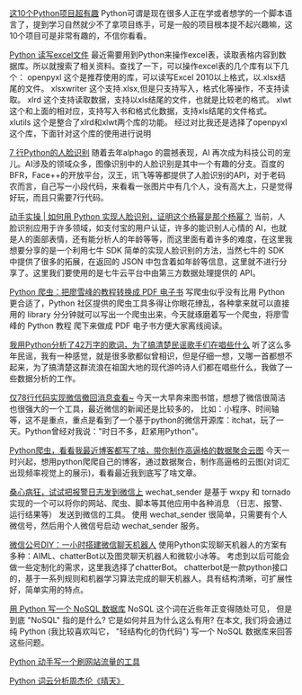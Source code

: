 [这10个Python项目超有趣](https://segmentfault.com/p/1210000008951510/read)
Python可谓是现在很多人正在学或者想学的一个脚本语言了，提到学习自然就少不了拿项目练手，可是一般的项目根本提不起兴趣嘛，这10个项目可是非常有趣的，不信你看看。         

[Python 读写excel文件](https://segmentfault.com/a/1190000005144821)
最近需要用到Python来操作excel表，读取表格内容到数据库。所以就搜索了相关资料。查找了一下，可以操作excel表的几个库有以下几个：
openpyxl 这个是推荐使用的库，可以读写Excel 2010以上格式，以.xlsx结尾的文件。
xlsxwriter 这个支持.xlsx,但是只支持写入，格式化等操作，不支持读取。
xlrd 这个支持读取数据，支持以xls结尾的文件，也就是比较老的格式。
xlwt 这个和上面的相对应，支持写入书和格式化数据，支持xls结尾的文件格式。
xlutils 这个是整合了xlrd和xlwt两个库的功能。
经过对比我还是选择了openpyxl这个库，下面针对这个库的使用进行说明         

[7 行Python的人脸识别](https://segmentfault.com/p/1210000008746473/read)
随着去年alphago 的震撼表现，AI 再次成为科技公司的宠儿。AI涉及的领域众多，图像识别中的人脸识别是其中一个有趣的分支。百度的BFR，Face++的开放平台，汉王，讯飞等等都提供了人脸识别的API，对于老码农而言，自己写一小段代码，来看看一张图片中有几个人，没有高大上，只是觉得好玩，而且只需要7行代码。        

[动手实操 | 如何用 Python 实现人脸识别，证明这个杨幂是那个杨幂？](https://segmentfault.com/p/1210000010290373/read)
当前，人脸识别应用于许多领域，如支付宝的用户认证，许多的能识别人心情的 AI，也就是人的面部表情，还有能分析人的年龄等等，而这里面有着许多的难度，在这里我想要分享的是一个利用七牛 SDK 简单的实现人脸识别的方法，当然七牛的 SDK 中提供了很多的拓展，在返回的 JSON 中包含着如年龄等信息，这里就不进行分享了。这里我们要使用的是七牛云平台中由第三方数据处理提供的 API。              

[Python 爬虫：把廖雪峰的教程转换成 PDF 电子书](https://segmentfault.com/p/1210000008361583/read)
写爬虫似乎没有比用 Python 更合适了，Python 社区提供的爬虫工具多得让你眼花缭乱，各种拿来就可以直接用的 library 分分钟就可以写出一个爬虫出来，今天就琢磨着写一个爬虫，将廖雪峰的 Python 教程 爬下来做成 PDF 电子书方便大家离线阅读。        

[我用Python分析了42万字的歌词，为了搞清楚民谣歌手们在唱些什么](https://segmentfault.com/p/1210000009438314/read)
听了这么多年民谣，我有一种感觉，就是很多歌都似曾相识，但是仔细一想，又哪一首都想不起来，为了搞清楚这群流浪在祖国大地的现代游吟诗人们都在唱些什么，我做了一些数据分析的工作。        

[仅78行代码实现微信撤回消息查看~](https://segmentfault.com/p/1210000009173139/read)
今天一大早奔来图书馆，想想了微信很简洁也很强大的一个工具，最近微信的新闻还是比较多的， 比如：小程序、时间轴等，这不是重点，重点是看到了一个基于python的微信开源库：itchat，玩了一天。Python曾经对我说："时日不多，赶紧用Python"。        

[Python爬虫，看看我最近博客都写了啥，带你制作高逼格的数据聚合云图](https://segmentfault.com/p/1210000009084836/read)
今天一时兴起，想用python爬爬自己的博客，通过数据聚合，制作高逼格的云图(对词汇出现频率视觉上的展示)，看看最近我到底写了啥文章。        

[桑心病狂，试试把报警日志发到微信上](https://segmentfault.com/a/1190000009717078)
wechat_sender 是基于 wxpy 和 tornado 实现的一个可以将你的网站、爬虫、脚本等其他应用中各种消息 （日志、报警、运行结果等） 发送到微信的工具。
使用 wechat_sender 很简单，只需要有个人微信号，然后用个人微信号启动 wechat_sender 服务。     

[微信公号DIY：一小时搭建微信聊天机器人](https://segmentfault.com/a/1190000010067074)
使用Python实现聊天机器人的方案有多种：AIML、chatterBot以及图灵聊天机器人和微软小冰等。
考虑到以后可能会做一些定制化的需求，这里我选择了chatterBot。
chatterbot是一款python接口的，基于一系列规则和机器学习算法完成的聊天机器人。具有结构清晰，可扩展性好，简单实用的特点。       

[用 Python 写一个 NoSQL 数据库](https://segmentfault.com/a/1190000009436035)
NoSQL 这个词在近些年正变得随处可见， 但是到底 "NoSQL" 指的是什么? 它是如何并且为什么这么有用? 在本文, 我们将会通过纯 Python (我比较喜欢叫它， "轻结构化的伪代码") 写一个 NoSQL 数据库来回答这些问题。   

[Python 动手写一个刷网站流量的工具](https://segmentfault.com/p/1210000009267828/read)    

[Python 词云分析周杰伦《晴天》](https://segmentfault.com/a/1190000010108177)
